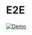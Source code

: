 # E2E

<p>
    <a target="_blank" rel="noopener noreferrer" href="https://github.com/srleecode/vscode-domain-schematics-extension/blob/main/gifs/e2e.gif?raw=true">
        <img src="https://github.com/srleecode/vscode-domain-schematics-extension/blob/main/gifs/e2e.gif?raw=true" alt="Demo" style="max-width:100%;">
    </a>
</p>
